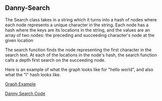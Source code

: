 Danny-Search
----
The Search class takes in a string which it turns into a hash of nodes where each node represents a unique character in the string. Each node has a hash where the keys are its locations in the string, and the values are an array of two nodes: the preceding and succeeding character's node at the given location

The search function finds the node representing the first character in the search text. At each of the locations in the node's hash, the search function calls a depth first search on the succeeding node.

Here is an example of what the graph looks like for "hello world", and also what the "l" hash looks like.

[Graph Example](http://i.imgur.com/CbzuDcP.png)

[Danny Search Code](/Algorithms/Ruby/danny_search.rb)
